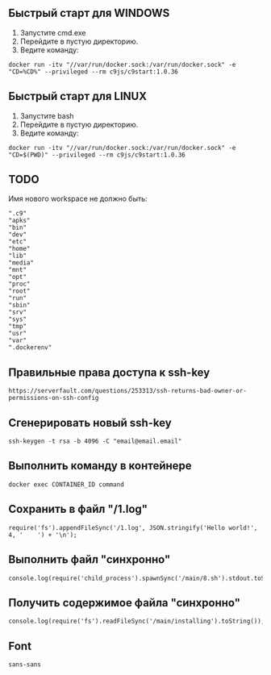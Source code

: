 ## Быстрый старт для WINDOWS
1. Запустите cmd.exe
2. Перейдите в пустую директорию.
3. Ведите команду:
```
docker run -itv "//var/run/docker.sock:/var/run/docker.sock" -e "CD=%CD%" --privileged --rm c9js/c9start:1.0.36
```


## Быстрый старт для LINUX
1. Запустите bash
2. Перейдите в пустую директорию.
3. Ведите команду:
```
docker run -itv "//var/run/docker.sock:/var/run/docker.sock" -e "CD=$(PWD)" --privileged --rm c9js/c9start:1.0.36
```

## TODO
Имя нового workspace не должно быть:
```
".c9"
"apks"
"bin"
"dev"
"etc"
"home"
"lib"
"media"
"mnt"
"opt"
"proc"
"root"
"run"
"sbin"
"srv"
"sys"
"tmp"
"usr"
"var"
".dockerenv"
```

## Правильные права доступа к ssh-key
```
https://serverfault.com/questions/253313/ssh-returns-bad-owner-or-permissions-on-ssh-config
```

## Сгенерировать новый ssh-key
```
ssh-keygen -t rsa -b 4096 -C "email@email.email"
```

## Выполнить команду в контейнере
```
docker exec CONTAINER_ID command
```

## Сохранить в файл "/1.log"
```
require('fs').appendFileSync('/1.log', JSON.stringify('Hello world!', 4, '    ') + '\n');
```

## Выполнить файл "синхронно"
```
console.log(require('child_process').spawnSync('/main/8.sh').stdout.toString());
```

## Получить содержимое файла "синхронно"
```
console.log(require('fs').readFileSync('/main/installing').toString());
```

## Font
```
sans-sans
```

